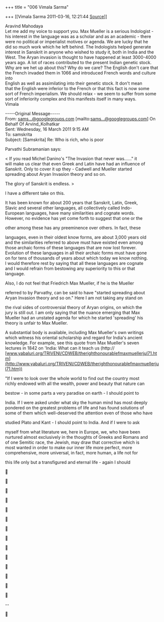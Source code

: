 +++
title = "006 Vimala Sarma"

+++
[[Vimala Sarma	2011-03-16, 12:21:44 [Source](https://groups.google.com/g/samskrita/c/SkBdsgqihJw)]]



Aravind Mahodaya  
Let me add my voice to support you. Max Mueller is a serious Indologist -  
his interest in the language was as a scholar and as an academic - there  
were no political or imperialist motives or agenda. We are lucky that he  
did so much work which he left behind. The Indologists helped generate  
interest in Sanskrit in anyone who wished to study it, both in India and the  
West. The Aryan invasion is thought to have happened at least 3000-4000  
years ago. A lot of races contributed to the present Indian genetic stock.  
Why are we het up about this? Why do we care? The English don't care that  
the French invaded them in 1066 and introduced French words and culture into  
English as well as assimilating into their genetic stock. It don't mean  
that the English were inferior to the French or that this fact is now some  
sort of French imperialism. We should relax - we seem to suffer from some  
sort of inferiority complex and this manifests itself in many ways.  
Vimala

-----Original Message-----  
From: [sams...@googlegroups.com]() \[mailto:[sams...@googlegroups.com]()\] On  
Behalf Of Arvind_Kolhatkar  
Sent: Wednesday, 16 March 2011 9:15 AM  
To: samskrita  
Subject: \[Samskrita\] Re: Who is rich, who is poor

Parvathi Subramanian says:

\< If you read Michel Danino's "The Invasion that never was......" it  
will make us clear that even Greek and Latin have had an influence of  
Sanskrit. Only to cover it up they - Cadwell and Mueller started  
spreading about Aryan Invasion theory and so on.

The glory of Sanskrit is endless. \>

I have a different take on this.

It has been known for about 200 years that Sanskrit, Latin, Greek,  
Slavic and several other languages, all collectively called Indo-  
European languages, have many similarities and cognate words.  
However, no evidence has yet come forth to suggest that one or the  

other among these has any preeminence over others. In fact, these

  
languages, even in their oldest know forms, are about 3,000 years old  
and the similarities referred to above must have existed even among  
those archaic forms of these languages that are now lost forever.  
Evolution of these languages in all their archaic forms must have gone  
on for tens of thousands of years about which today we know nothing.  
I would therefore rest by saying that all these languages are cognate  
and I would refrain from bestowing any superiority to this or that  
language.

Also, I do not feel that Friedrich Max Mueller, if he is the Mueller  

referred to by Parvathy, can be said to have "started spreading about  
Aryan Invasion theory and so on." Here I am not taking any stand on

  
the rival sides of controversial theory of Aryan origins, on which the  
jury is still out. I am only saying that the nuance emerging that Max  
Mueller had an unstated agenda for which he started 'spreading' his  
theory is unfair to Max Mueller.

A substantial body is available, including Max Mueller's own writings  
which witness his oriental scholarship and regard for India's ancient  
knowledge. For example, see this quote from Max Mueller's seven  
lectures in 1842 on 'India: What can it teach us (http://  
[www.yabaluri.org/TRIVENI/CDWEB/therighthonourablefmaxmuellerjul71.htm](http://www.yabaluri.org/TRIVENI/CDWEB/therighthonourablefmaxmuellerjul71.htm))

"If I were to look over the whole world to find out the country most  
richly endowed with all the wealth, power and beauty that nature can  

bestow - in some parts a very paradise on earth - I should point to

  
India. If I were asked under what sky the human mind has most deeply  
pondered on the greatest problems of life and has found solutions of  
some of them which well-deserved the attention even of those who have  

studied Plato and Kant - I should point to India. And if I were to ask

  
myself from what literature we, here in Europe, we, who have been  
nurtured almost exclusively in the thoughts of Greeks and Romans and  
of one Semitic race, the Jewish, may draw that corrective which is  
most wanted in order to make our inner life more perfect, more  
comprehensive, more universal, in fact, more human, a life not for  

this life only but a transfigured and eternal life - again I should





























--  




